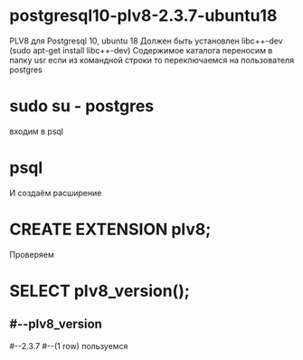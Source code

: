 # postgresql10-plv8-2.3.7-ubuntu18
PLV8 для Postgresql 10, ubuntu 18
Должен быть установлен libc++-dev (sudo apt-get install libc++-dev)
Содержимое каталога переносим в папку usr
если из командной строки то переключаемся на пользователя postgres 
#  sudo su - postgres
входим в psql
# psql
И создаём расширение
# CREATE EXTENSION plv8;
Проверяем
# SELECT plv8_version();
#--plv8_version
-----------------
#--2.3.7
#--(1 row)
пользуемся
